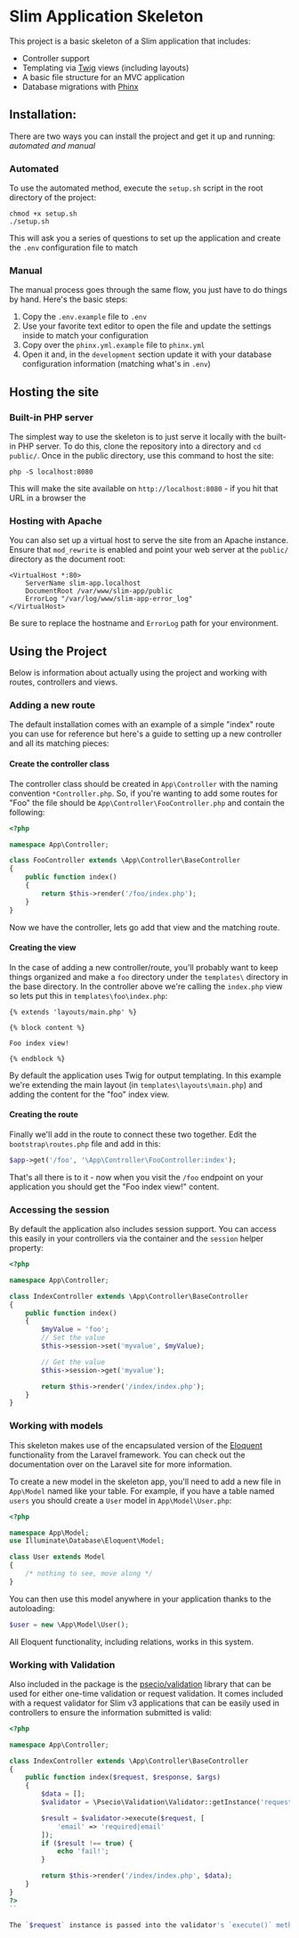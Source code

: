 # Slim Application Skeleton

This project is a basic skeleton of a Slim application that includes:

- Controller support
- Templating via [Twig](http://twig.sensiolabs.org/) views (including layouts)
- A basic file structure for an MVC application
- Database migrations with [Phinx](https://phinx.org/)

## Installation:

There are two ways you can install the project and get it up and running: *automated and manual*

### Automated

To use the automated method, execute the `setup.sh` script in the root directory of the project:

```
chmod +x setup.sh
./setup.sh
```

This will ask you a series of questions to set up the application and create the `.env` configuration file to match

### Manual

The manual process goes through the same flow, you just have to do things by hand. Here's the basic steps:

1. Copy the `.env.example` file to `.env`
2. Use your favorite text editor to open the file and update the settings inside to match your configuration
3. Copy over the `phinx.yml.example` file to `phinx.yml`
4. Open it and, in the `development` section update it with your database configuration information (matching what's in `.env`)


## Hosting the site

### Built-in PHP server

The simplest way to use the skeleton is to just serve it locally with the built-in PHP server. To do this, clone the repository into
a directory and `cd public/`. Once in the public directory, use this command to host the site:

```
php -S localhost:8080
```

This will make the site available on `http://localhost:8080` - if you hit that URL in a browser the

### Hosting with Apache

You can also set up a virtual host to serve the site from an Apache instance. Ensure that `mod_rewrite` is enabled and point your web server at the `public/` directory as the document root:

```
<VirtualHost *:80>
	ServerName slim-app.localhost
	DocumentRoot /var/www/slim-app/public
	ErrorLog "/var/log/www/slim-app-error_log"
</VirtualHost>
```

Be sure to replace the hostname and `ErrorLog` path for your environment.

## Using the Project

Below is information about actually using the project and working with routes, controllers and views.

### Adding a new route

The default installation comes with an example of a simple "index" route you can use for reference but here's a guide to setting up a new controller and all its matching pieces:

#### Create the controller class

The controller class should be created in `App\Controller` with the naming convention `*Controller.php`. So, if you're wanting to add some routes for "Foo" the file should be `App\Controller\FooController.php` and contain the following:

```php
<?php

namespace App\Controller;

class FooController extends \App\Controller\BaseController
{
    public function index()
    {
        return $this->render('/foo/index.php');
    }
}
```

Now we have the controller, lets go add that view and the matching route.

#### Creating the view

In the case of adding a new controller/route, you'll probably want to keep things organized and make a `foo` directory under the `templates\` directory in the base directory. In the controller above we're calling the `index.php` view so lets put this in `templates\foo\index.php`:

```
{% extends 'layouts/main.php' %}

{% block content %}

Foo index view!

{% endblock %}
```

By default the application uses Twig for output templating. In this example we're extending the main layout (in `templates\layouts\main.php`) and adding the content for the "foo" index view.

#### Creating the route

Finally we'll add in the route to connect these two together. Edit the `bootstrap\routes.php` file and add in this:

```php
$app->get('/foo', '\App\Controller\FooController:index');
```

That's all there is to it - now when you visit the `/foo` endpoint on your application you should get the "Foo index view!" content.

### Accessing the session

By default the application also includes session support. You can access this easily in your controllers via the container and the `session` helper property:

```php
<?php

namespace App\Controller;

class IndexController extends \App\Controller\BaseController
{
    public function index()
    {
        $myValue = 'foo';
        // Set the value
        $this->session->set('myvalue', $myValue);

        // Get the value
        $this->session->get('myvalue');

        return $this->render('/index/index.php');
    }
}
```

### Working with models

This skeleton makes use of the encapsulated version of the [Eloquent](https://laravel.com/docs/5.3/eloquent) functionality from the Laravel framework. You can check out the documentation over on the Laravel site for more information.

To create a new model in the skeleton app, you'll need to add a new file in `App\Model` named like your table. For example, if you have a table named `users` you should create a `User` model in `App\Model\User.php`:

```php
<?php

namespace App\Model;
use Illuminate\Database\Eloquent\Model;

class User extends Model
{
	/* nothing to see, move along */
}
```

You can then use this model anywhere in your application thanks to the autoloading:

```php
$user = new \App\Model\User();
```

All Eloquent functionality, including relations, works in this system.

### Working with Validation

Also included in the package is the [psecio/validation](https://github.com/psecio/validation) library that can be used for either one-time validation or request validation. It comes included with a request validator for Slim v3 applications that can be easily used in controllers to ensure the information submitted is valid:

```php
<?php

namespace App\Controller;

class IndexController extends \App\Controller\BaseController
{
    public function index($request, $response, $args)
    {
        $data = [];
        $validator = \Psecio\Validation\Validator::getInstance('request.slim3');

        $result = $validator->execute($request, [
            'email' => 'required|email'
        ]);
        if ($result !== true) {
			echo 'fail!';
		}

        return $this->render('/index/index.php', $data);
    }
}
?>
``

The `$request` instance is passed into the validator's `execute()` method and a boolean result shows the status of the tests. You can find out more about using this library [on the GitHub repository for psecio/validation](https://github.com/psecio/validation).
